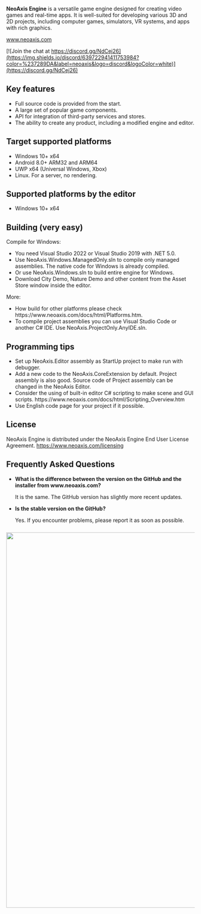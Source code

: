 <b>NeoAxis Engine</b> is a versatile game engine designed for creating video games and real-time apps. It is well-suited for developing various 3D and 2D projects, including computer games, simulators, VR systems, and apps with rich graphics.

<a href="https://www.neoaxis.com/">www.neoaxis.com</a>

[![Join the chat at https://discord.gg/NdCej26](https://img.shields.io/discord/639722941411753984?color=%237289DA&label=neoaxis&logo=discord&logoColor=white)](https://discord.gg/NdCej26)

<h2>Key features</h2>
<ul>
<li>Full source code is provided from the start.</li>
<li>A large set of popular game components.</li>
<li>API for integration of third-party services and stores.</li>
<li>The ability to create any product, including a modified engine and editor.</li>
</ul>

<h2>Target supported platforms</h2>
<ul>
<li>Windows 10+ x64</li>
<li>Android 8.0+ ARM32 and ARM64</li>
<li>UWP x64 (Universal Windows, Xbox)</li>
<li>Linux. For a server, no rendering.</li>
</ul>

<h2>Supported platforms by the editor</h2>
<ul>
<li>Windows 10+ x64</li>
</ul>

<h2>Building (very easy)</h2>

Compile for Windows:
<ul>
<li>You need Visual Studio 2022 or Visual Studio 2019 with .NET 5.0.</li>
<li>Use NeoAxis.Windows.ManagedOnly.sln to compile only managed assemblies. The native code for Windows is already compiled.</li>
<li>Or use NeoAxis.Windows.sln to build entire engine for Windows.</li>
<li>Download City Demo, Nature Demo and other content from the Asset Store window inside the editor.</li>
</ul>

More:
<ul>
<li>How build for other platforms please check https://www.neoaxis.com/docs/html/Platforms.htm.</li>
<li>To compile project assemblies you can use Visual Studio Code or another C# IDE. Use NeoAxis.ProjectOnly.AnyIDE.sln.</li>
</ul>

<h2>Programming tips</h2>
<ul>
<li>Set up NeoAxis.Editor assembly as StartUp project to make run with debugger.</li>
<li>Add a new code to the NeoAxis.CoreExtension by default. Project assembly is also good. Source code of Project assembly can be changed in the NeoAxis Editor.</li>
<li>Consider the using of built-in editor C# scripting to make scene and GUI scripts. https://www.neoaxis.com/docs/html/Scripting_Overview.htm</li>
<li>Use English code page for your project if it possible.</li>
</ul>

<h2>License</h2>

NeoAxis Engine is distributed under the NeoAxis Engine End User License Agreement. https://www.neoaxis.com/licensing

<h2>Frequently Asked Questions</h2>
<ul>
<li><b>What is the difference between the version on the GitHub and the installer from www.neoaxis.com?</b>

It is the same. The GitHub version has slightly more recent updates.

<li><b>Is the stable version on the GitHub?</b>

Yes. If you encounter problems, please report it as soon as possible.</li>

</ul>

<div class="image" align="center"><a href="https://www.neoaxis.com/images/2024_1/NeoAxisEngine_2024_1_CharacterScene.png"><img src="https://www.neoaxis.com/images/2024_1/NeoAxisEngine_2024_1_CharacterScene.png" alt="" width="1000" vspace="10"></a></div>
